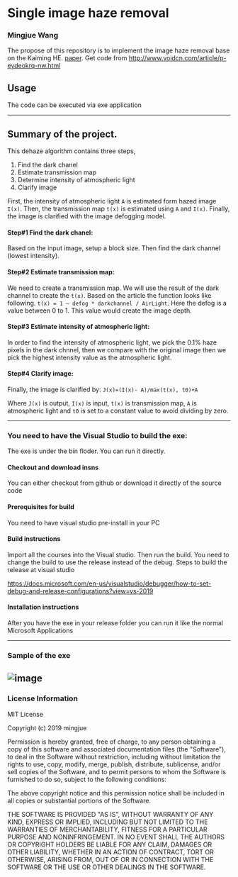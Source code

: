 # Single image haze removal
### Mingjue Wang

The propose of this repository is to implement the image haze removal base on the Kaiming HE. [paper](http://projectsweb.cs.washington.edu/research/insects/CVPR2009/award/hazeremv_drkchnl.pdf).
Get code from http://www.voidcn.com/article/p-eydeokrq-nw.html

## Usage

The code can be executed via exe application


---


## Summary of the project.
This dehaze algorithm contains three steps,

1) Find the dark chanel
2) Estimate transmission map
3) Determine intensity of atmospheric light
4) Clarify image

First, the intensity of atmospheric light `A` is estimated form hazed image `I(x)`. Then, the transmission map `t(x)` is estimated using `A` and `I(x)`. Finally, the image is clarified with the image defogging model.

#### Step#1 Find the dark chanel:
Based on the input image, setup a block size. Then find the dark channel (lowest intensity).

#### Step#2 Estimate transmission map:
We need to create a transmission map. We will use the result of the dark channel to create the `t(x)`. Based on the article the function looks like following. ```t(x) = 1 – defog * darkchannel / AirLight```. Here the defog is a value between 0 to 1. This value would create the image depth.

#### Step#3 Estimate intensity of atmospheric light:
In order to find the intensity of atmospheric light, we pick the 0.1% haze pixels in the dark chnnel, then we compare with the original image then we pick the highest intensity value as the atmospheric light.

#### Step#4 Clarify image:
Finally, the image is clarified by: ```J(x)=(I(x)- A)/max(t(x), t0)+A```

Where `J(x)` is output, `I(x)` is input, `t(x)` is transmission map, `A` is atmospheric light and `t0` is set to a constant value to avoid dividing by zero.

---

### You need to have the Visual Studio to build the exe:
The exe is under the bin floder. You can run it directly.
#### Checkout and download insns
You can either checkout from github or download it directly of the source code

#### Prerequisites for build
You need to have visual studio pre-install in your PC

#### Build instructions
Import all the courses into the Visual studio. Then run the build. You need to change the build to use the release instead of the debug.
Steps to build the release at visual studio

https://docs.microsoft.com/en-us/visualstudio/debugger/how-to-set-debug-and-release-configurations?view=vs-2019

#### Installation instructions
After you have the exe in your release folder you can run it like the normal Microsoft Applications

---

### Sample of the exe

![image](https://github.com/mingjue/OS_PROJECT/blob/master/img/haze_application.JPG)
---

### License Information
MIT License

Copyright (c) 2019 mingjue

Permission is hereby granted, free of charge, to any person obtaining a copy
of this software and associated documentation files (the "Software"), to deal
in the Software without restriction, including without limitation the rights
to use, copy, modify, merge, publish, distribute, sublicense, and/or sell
copies of the Software, and to permit persons to whom the Software is
furnished to do so, subject to the following conditions:

The above copyright notice and this permission notice shall be included in all
copies or substantial portions of the Software.

THE SOFTWARE IS PROVIDED "AS IS", WITHOUT WARRANTY OF ANY KIND, EXPRESS OR
IMPLIED, INCLUDING BUT NOT LIMITED TO THE WARRANTIES OF MERCHANTABILITY,
FITNESS FOR A PARTICULAR PURPOSE AND NONINFRINGEMENT. IN NO EVENT SHALL THE
AUTHORS OR COPYRIGHT HOLDERS BE LIABLE FOR ANY CLAIM, DAMAGES OR OTHER
LIABILITY, WHETHER IN AN ACTION OF CONTRACT, TORT OR OTHERWISE, ARISING FROM,
OUT OF OR IN CONNECTION WITH THE SOFTWARE OR THE USE OR OTHER DEALINGS IN THE
SOFTWARE.
